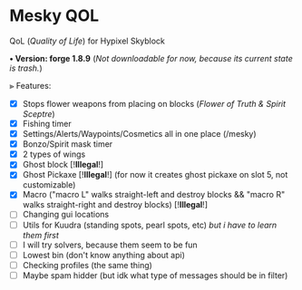# Mesky QOL
QoL (*Quality of Life*) for Hypixel Skyblock

**• Version: forge 1.8.9**
(*Not downloadable for now, because its current state is trash.*)

⪢ Features: 
- [x] Stops flower weapons from placing on blocks (*Flower of Truth & Spirit Sceptre*)
- [x] Fishing timer
- [x] Settings/Alerts/Waypoints/Cosmetics all in one place (/mesky)
- [x] Bonzo/Spirit mask timer
- [x] 2 types of wings
- [x] Ghost block [!**Illegal**!]
- [x] Ghost Pickaxe [!**Illegal**!] (for now it creates ghost pickaxe on slot 5, not customizable)
- [x] Macro ("macro L" walks straight-left and destroy blocks && "macro R" walks straight-right and destroy blocks) [!**Illegal**!]
- [ ] Changing gui locations
- [ ] Utils for Kuudra (standing spots, pearl spots, etc) *but i have to learn them first*
- [ ] I will try solvers, because them seem to be fun
- [ ] Lowest bin (don't know anything about api)
- [ ] Checking profiles (the same thing)
- [ ] Maybe spam hidder (but idk what type of messages should be in filter)
